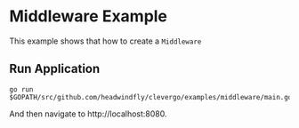 # Middleware Example
This example shows that how to create a `Middleware`

## Run Application
```
go run $GOPATH/src/github.com/headwindfly/clevergo/examples/middleware/main.go
```

And then navigate to http://localhost:8080.